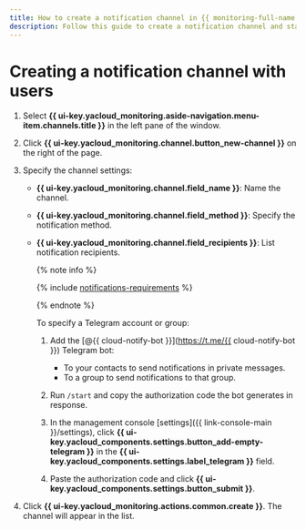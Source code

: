 ```yaml
---
title: How to create a notification channel in {{ monitoring-full-name }}
description: Follow this guide to create a notification channel and start sending email and messenger notifications to users.
---
```


# Creating a notification channel with users

1. Select **{{ ui-key.yacloud_monitoring.aside-navigation.menu-item.channels.title }}** in the left pane of the window.
1. Click **{{ ui-key.yacloud_monitoring.channel.button_new-channel }}** on the right of the page.
1. Specify the channel settings:
    * **{{ ui-key.yacloud_monitoring.channel.field_name }}**: Name the channel.
    * **{{ ui-key.yacloud_monitoring.channel.field_method }}**: Specify the notification method.
    * **{{ ui-key.yacloud_monitoring.channel.field_recipients }}**: List notification recipients.

        {% note info %}

        {% include [notifications-requirements](../../../_includes/monitoring/notifications-requirements.md) %}

        {% endnote %}

        To specify a Telegram account or group:

        1. Add the [@{{ cloud-notify-bot }}](https://t.me/{{ cloud-notify-bot }}) Telegram bot:

            * To your contacts to send notifications in private messages.
            * To a group to send notifications to that group.

        1. Run `/start` and copy the authorization code the bot generates in response.
        1. In the management console [settings]({{ link-console-main }}/settings), click **{{ ui-key.yacloud_components.settings.button_add-empty-telegram }}** in the **{{ ui-key.yacloud_components.settings.label_telegram }}** field.
        1. Paste the authorization code and click **{{ ui-key.yacloud_components.settings.button_submit }}**.

1. Click **{{ ui-key.yacloud_monitoring.actions.common.create }}**. The channel will appear in the list.

